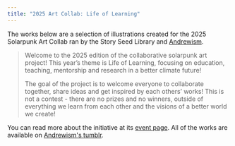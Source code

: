 ```yaml
---
title: "2025 Art Collab: Life of Learning"
---
```


The works below are a selection of illustrations created for the 2025 Solarpunk Art Collab ran by the Story Seed Library and [Andrewism](https://www.youtube.com/@Andrewism/).

> Welcome to the 2025 edition of the collaborative solarpunk art project! This year’s theme is Life of Learning, focusing on education, teaching, mentorship and research in a better climate future!
>
> The goal of the project is to welcome everyone to collaborate together, share ideas and get inspired by each others’ works! This is not a contest - there are no prizes and no winners, outside of everything we learn from each other and the visions of a better world we create!

You can read more about the initiative at its [event page](/pages/andrewisms-art-collab-2025/). All of the works are available on [Andrewism's tumblr](https://andrew-ism.tumblr.com/post/788704934138937344/solarpunk-art-2025-life-of-learning).
